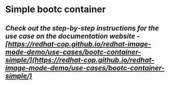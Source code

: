 # Simple bootc container

## *Check out the step-by-step instructions for the use case on the documentation website - [https://redhat-cop.github.io/redhat-image-mode-demo/use-cases/bootc-container-simple/](https://redhat-cop.github.io/redhat-image-mode-demo/use-cases/bootc-container-simple/)*
